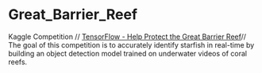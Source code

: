 # Great_Barrier_Reef

Kaggle Competition //
[TensorFlow - Help Protect the Great Barrier Reef](https://www.kaggle.com/c/tensorflow-great-barrier-reef)//
The goal of this competition is to accurately identify starfish in real-time by building an object detection model trained on underwater videos of coral reefs.
